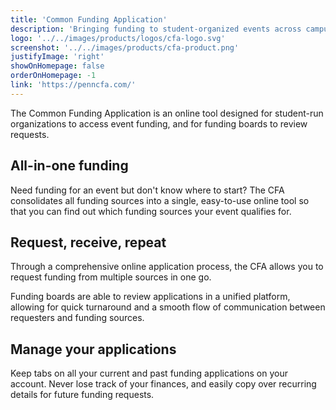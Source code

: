 ```yaml
---
title: 'Common Funding Application'
description: 'Bringing funding to student-organized events across campus'
logo: '../../images/products/logos/cfa-logo.svg'
screenshot: '../../images/products/cfa-product.png'
justifyImage: 'right'
showOnHomepage: false
orderOnHomepage: -1
link: 'https://penncfa.com/'
---
```


The Common Funding Application is an online tool designed for student-run organizations to access event funding, and for funding boards to review requests.

## All-in-one funding

Need funding for an event but don't know where to start? The CFA consolidates all funding sources into a single, easy-to-use online tool so that you can find out which funding sources your event qualifies for.

## Request, receive, repeat

Through a comprehensive online application process, the CFA allows you to request funding from multiple sources in one go.

Funding boards are able to review applications in a unified platform, allowing for quick turnaround and a smooth flow of communication between requesters and funding sources.

## Manage your applications

Keep tabs on all your current and past funding applications on your account. Never lose track of your finances, and easily copy over recurring details for future funding requests.
